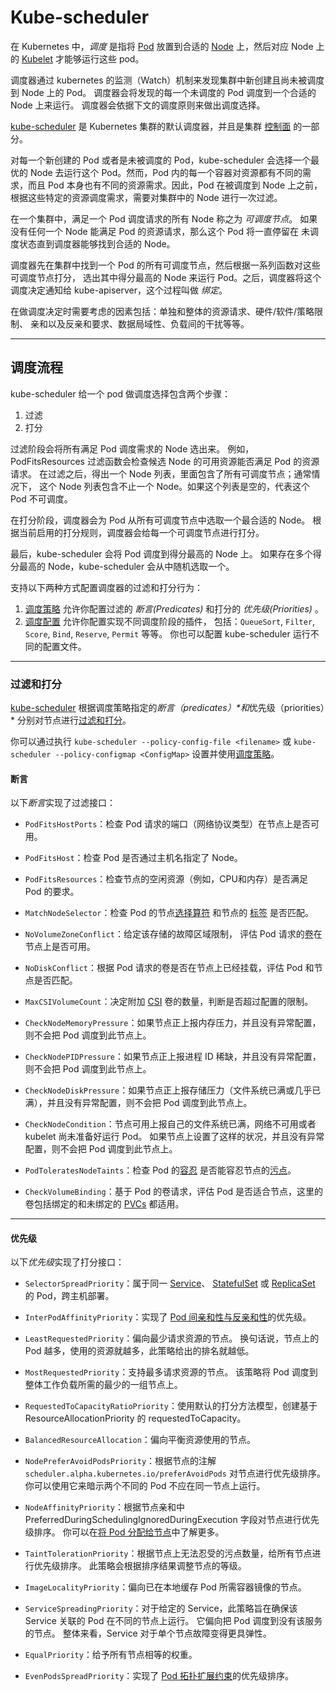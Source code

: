 # Kube-scheduler

在 Kubernetes 中，*调度* 是指将 [Pod](https://kubernetes.io/docs/concepts/workloads/pods/pod-overview/) 放置到合适的 [Node](https://kubernetes.io/zh/docs/concepts/architecture/nodes/) 上，然后对应 Node 上的 [Kubelet](https://kubernetes.io/docs/reference/generated/kubelet) 才能够运行这些 pod。

调度器通过 kubernetes 的监测（Watch）机制来发现集群中新创建且尚未被调度到 Node 上的 Pod。 调度器会将发现的每一个未调度的 Pod 调度到一个合适的 Node 上来运行。 调度器会依据下文的调度原则来做出调度选择。

[kube-scheduler](https://kubernetes.io/zh/docs/reference/command-line-tools-reference/kube-scheduler/) 是 Kubernetes 集群的默认调度器，并且是集群 [控制面](https://kubernetes.io/zh/docs/reference/glossary/?all=true#term-control-plane) 的一部分。

对每一个新创建的 Pod 或者是未被调度的 Pod，kube-scheduler 会选择一个最优的 Node 去运行这个 Pod。然而，Pod 内的每一个容器对资源都有不同的需求，而且 Pod 本身也有不同的资源需求。因此，Pod 在被调度到 Node 上之前， 根据这些特定的资源调度需求，需要对集群中的 Node 进行一次过滤。

在一个集群中，满足一个 Pod 调度请求的所有 Node 称之为 *可调度节点*。 如果没有任何一个 Node 能满足 Pod 的资源请求，那么这个 Pod 将一直停留在 未调度状态直到调度器能够找到合适的 Node。

调度器先在集群中找到一个 Pod 的所有可调度节点，然后根据一系列函数对这些可调度节点打分， 选出其中得分最高的 Node 来运行 Pod。之后，调度器将这个调度决定通知给 kube-apiserver，这个过程叫做 *绑定*。

在做调度决定时需要考虑的因素包括：单独和整体的资源请求、硬件/软件/策略限制、 亲和以及反亲和要求、数据局域性、负载间的干扰等等。

***

## 调度流程

kube-scheduler 给一个 pod 做调度选择包含两个步骤：

1. 过滤
2. 打分

过滤阶段会将所有满足 Pod 调度需求的 Node 选出来。 例如，PodFitsResources 过滤函数会检查候选 Node 的可用资源能否满足 Pod 的资源请求。 在过滤之后，得出一个 Node 列表，里面包含了所有可调度节点；通常情况下， 这个 Node 列表包含不止一个 Node。如果这个列表是空的，代表这个 Pod 不可调度。

在打分阶段，调度器会为 Pod 从所有可调度节点中选取一个最合适的 Node。 根据当前启用的打分规则，调度器会给每一个可调度节点进行打分。

最后，kube-scheduler 会将 Pod 调度到得分最高的 Node 上。 如果存在多个得分最高的 Node，kube-scheduler 会从中随机选取一个。

支持以下两种方式配置调度器的过滤和打分行为：

1. [调度策略](https://kubernetes.io/zh/docs/reference/scheduling/policies) 允许你配置过滤的 *断言(Predicates)* 和打分的 *优先级(Priorities)* 。
2. [调度配置](https://kubernetes.io/zh/docs/reference/scheduling/config/#profiles) 允许你配置实现不同调度阶段的插件， 包括：`QueueSort`, `Filter`, `Score`, `Bind`, `Reserve`, `Permit` 等等。 你也可以配置 kube-scheduler 运行不同的配置文件。

***

### 过滤和打分

[kube-scheduler](https://kubernetes.io/docs/reference/generated/kube-scheduler/) 根据调度策略指定的*断言（predicates）\*和*优先级（priorities）* 分别对节点进行[过滤和打分](https://kubernetes.io/zh/docs/concepts/scheduling-eviction/kube-scheduler/#kube-scheduler-implementation)。

你可以通过执行 `kube-scheduler --policy-config-file <filename>` 或 `kube-scheduler --policy-configmap <ConfigMap>` 设置并使用[调度策略](https://kubernetes.io/zh/docs/reference/config-api/kube-scheduler-policy-config.v1/)。

#### 断言 

以下*断言*实现了过滤接口：

- `PodFitsHostPorts`：检查 Pod 请求的端口（网络协议类型）在节点上是否可用。

- `PodFitsHost`：检查 Pod 是否通过主机名指定了 Node。

- `PodFitsResources`：检查节点的空闲资源（例如，CPU和内存）是否满足 Pod 的要求。

- `MatchNodeSelector`：检查 Pod 的节点[选择算符](https://kubernetes.io/zh/docs/concepts/overview/working-with-objects/labels/) 和节点的 [标签](https://kubernetes.io/zh/docs/concepts/overview/working-with-objects/labels/) 是否匹配。

- `NoVolumeZoneConflict`：给定该存储的故障区域限制， 评估 Pod 请求的[卷](https://kubernetes.io/zh/docs/concepts/storage/volumes/)在节点上是否可用。

- `NoDiskConflict`：根据 Pod 请求的卷是否在节点上已经挂载，评估 Pod 和节点是否匹配。

- `MaxCSIVolumeCount`：决定附加 [CSI](https://kubernetes.io/zh/docs/concepts/storage/volumes/#csi) 卷的数量，判断是否超过配置的限制。

- `CheckNodeMemoryPressure`：如果节点正上报内存压力，并且没有异常配置，则不会把 Pod 调度到此节点上。

- `CheckNodePIDPressure`：如果节点正上报进程 ID 稀缺，并且没有异常配置，则不会把 Pod 调度到此节点上。

- `CheckNodeDiskPressure`：如果节点正上报存储压力（文件系统已满或几乎已满），并且没有异常配置，则不会把 Pod 调度到此节点上。

- `CheckNodeCondition`：节点可用上报自己的文件系统已满，网络不可用或者 kubelet 尚未准备好运行 Pod。 如果节点上设置了这样的状况，并且没有异常配置，则不会把 Pod 调度到此节点上。

- `PodToleratesNodeTaints`：检查 Pod 的[容忍](https://kubernetes.io/zh/docs/concepts/scheduling-eviction/taint-and-toleration/) 是否能容忍节点的[污点](https://kubernetes.io/zh/docs/concepts/scheduling-eviction/taint-and-toleration/)。

- `CheckVolumeBinding`：基于 Pod 的卷请求，评估 Pod 是否适合节点，这里的卷包括绑定的和未绑定的 [PVCs](https://kubernetes.io/zh/docs/concepts/storage/persistent-volumes/) 都适用。

***

#### 优先级 

以下*优先级*实现了打分接口：

- `SelectorSpreadPriority`：属于同一 [Service](https://kubernetes.io/zh/docs/concepts/services-networking/service/)、 [StatefulSet](https://kubernetes.io/zh/docs/concepts/workloads/controllers/statefulset/) 或 [ReplicaSet](https://kubernetes.io/zh/docs/concepts/workloads/controllers/replicaset/) 的 Pod，跨主机部署。

- `InterPodAffinityPriority`：实现了 [Pod 间亲和性与反亲和性](https://kubernetes.io/zh/docs/concepts/scheduling-eviction/assign-pod-node/#inter-pod-affinity-and-anti-affinity)的优先级。

- `LeastRequestedPriority`：偏向最少请求资源的节点。 换句话说，节点上的 Pod 越多，使用的资源就越多，此策略给出的排名就越低。

- `MostRequestedPriority`：支持最多请求资源的节点。 该策略将 Pod 调度到整体工作负载所需的最少的一组节点上。

- `RequestedToCapacityRatioPriority`：使用默认的打分方法模型，创建基于 ResourceAllocationPriority 的 requestedToCapacity。

- `BalancedResourceAllocation`：偏向平衡资源使用的节点。

- `NodePreferAvoidPodsPriority`：根据节点的注解 `scheduler.alpha.kubernetes.io/preferAvoidPods` 对节点进行优先级排序。 你可以使用它来暗示两个不同的 Pod 不应在同一节点上运行。

- `NodeAffinityPriority`：根据节点亲和中 PreferredDuringSchedulingIgnoredDuringExecution 字段对节点进行优先级排序。 你可以在[将 Pod 分配给节点](https://kubernetes.io/zh/docs/concepts/scheduling-eviction/assign-pod-node/)中了解更多。

- `TaintTolerationPriority`：根据节点上无法忍受的污点数量，给所有节点进行优先级排序。 此策略会根据排序结果调整节点的等级。

- `ImageLocalityPriority`：偏向已在本地缓存 Pod 所需容器镜像的节点。

- `ServiceSpreadingPriority`：对于给定的 Service，此策略旨在确保该 Service 关联的 Pod 在不同的节点上运行。 它偏向把 Pod 调度到没有该服务的节点。 整体来看，Service 对于单个节点故障变得更具弹性。

- `EqualPriority`：给予所有节点相等的权重。

- `EvenPodsSpreadPriority`：实现了 [Pod 拓扑扩展约束](https://kubernetes.io/zh/docs/concepts/workloads/pods/pod-topology-spread-constraints/)的优先级排序。